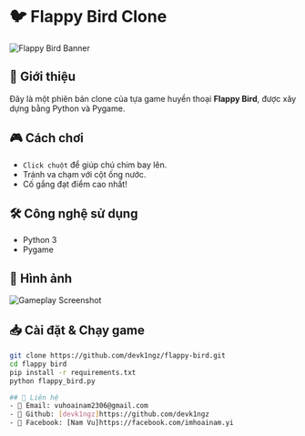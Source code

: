 # 🐦 Flappy Bird Clone

![Flappy Bird Banner](https://www.google.com/url?sa=i&url=https%3A%2F%2Fen.wikipedia.org%2Fwiki%2FFlappy_Bird&psig=AOvVaw0umQme34iYMG24-xPp1dYs&ust=1742091164528000&source=images&cd=vfe&opi=89978449&ved=0CBQQjRxqFwoTCLDc1MmjiowDFQAAAAAdAAAAABAE)

## 🚀 Giới thiệu  
Đây là một phiên bản clone của tựa game huyền thoại **Flappy Bird**, được xây dựng bằng Python và Pygame.  

## 🎮 Cách chơi  
- `Click chuột` để giúp chú chim bay lên.  
- Tránh va chạm với cột ống nước.  
- Cố gắng đạt điểm cao nhất!  

## 🛠 Công nghệ sử dụng  
- Python 3  
- Pygame  

## 📸 Hình ảnh  
![Gameplay Screenshot](https://www.google.com/url?sa=i&url=https%3A%2F%2Fwww.feedme.design%2Fflappy-bird-returns%2F&psig=AOvVaw0umQme34iYMG24-xPp1dYs&ust=1742091164528000&source=images&cd=vfe&opi=89978449&ved=0CBQQjRxqFwoTCLDc1MmjiowDFQAAAAAdAAAAABAV)  

## 📥 Cài đặt & Chạy game  
```sh
git clone https://github.com/devk1ngz/flappy-bird.git
cd flappy bird
pip install -r requirements.txt
python flappy_bird.py

## 📢 Liên hệ  
- 📧 Email: vuhoainam2306@gmail.com  
- 📂 Github: [devk1ngz]https://github.com/devk1ngz  
- 🔵 Facebook: [Nam Vu]https://facebook.com/imhoainam.yi

